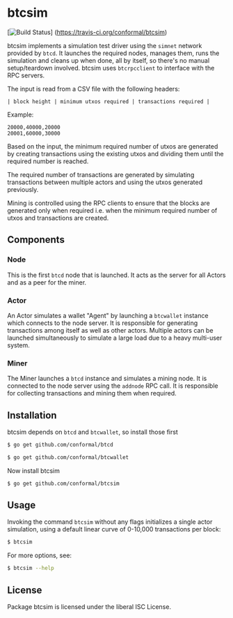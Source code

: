 btcsim
=======

[![Build Status](https://travis-ci.org/conformal/btcsim.png?branch=master)]
(https://travis-ci.org/conformal/btcsim)

btcsim implements a simulation test driver using the `simnet` network provided
by `btcd`. It launches the required nodes, manages them, runs the simulation
and cleans up when done, all by itself, so there's no manual setup/teardown
involved. btcsim uses `btcrpcclient` to interface with the RPC servers.

The input is read from a CSV file with the following headers:

    | block height | minimum utxos required | transactions required |

Example:

    20000,40000,20000
    20001,60000,30000

Based on the input, the minimum required number of utxos are generated by
creating transactions using the existing utxos and dividing them until the
required number is reached.

The required number of transactions are generated by simulating transactions
between multiple actors and using the utxos generated previously.

Mining is controlled using the RPC clients to ensure that the blocks are
generated only when required i.e. when the minimum required number of utxos and
transactions are created.

## Components

### Node

This is the first `btcd` node that is launched. It acts as the server for all
Actors and as a peer for the miner.

### Actor

An Actor simulates a wallet "Agent" by launching a `btcwallet` instance which
connects to the node server. It is responsible for generating
transactions among itself as well as other actors. Multiple actors can be
launched simultaneously to simulate a large load due to a heavy multi-user
system.

### Miner

The Miner launches a `btcd` instance and simulates a mining node. It is
connected to the node server using the `addnode` RPC call. It is
responsible for collecting transactions and mining them when required.

## Installation

btcsim depends on `btcd` and `btcwallet`, so install those first

```bash
$ go get github.com/conformal/btcd
```

```bash
$ go get github.com/conformal/btcwallet
```

Now install btcsim

```bash
$ go get github.com/conformal/btcsim
```

## Usage

Invoking the command `btcsim` without any flags initializes a single actor
simulation, using a default linear curve of 0-10,000 transactions per block:

```bash
$ btcsim
```

For more options, see:

```bash
$ btcsim --help
```

## License

Package btcsim is licensed under the liberal ISC License.

